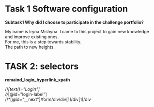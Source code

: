 # Task 1 Software configuration

**Subtask1 Why did I choose to participate in the challenge portfolio?**

My name is Iryna Mishyna.
I came to this project to gain new knowledge and improve existing ones.  
For me, this is a step towards stability.  
The path to new heights.


# TASK 2: selectors

**remaind_login_hyperlink_xpath**

//*[text()="Login"]  
//*[@id="login-label"]  
//*[@id="__next"]/form/div/div[1]/div[1]/div  
